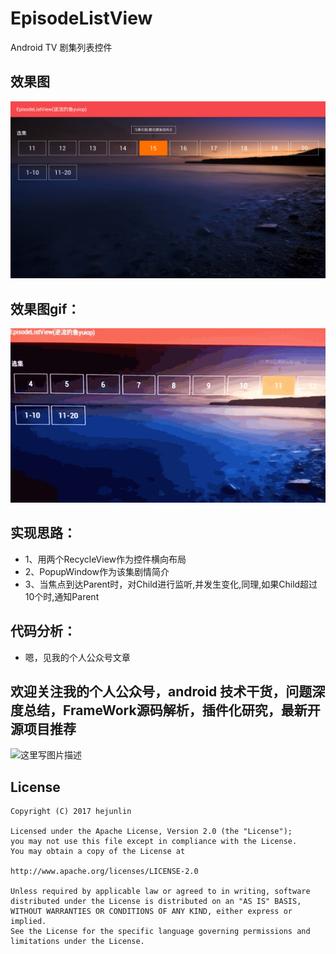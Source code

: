 # EpisodeListView

Android TV 剧集列表控件

## 效果图

![DragVideoWeb](/images/device-2017-02-05-171457.png)


## 效果图gif：

![EpisodeListView](/images/EpisodeListView.gif)

## 实现思路：

- 1、用两个RecycleView作为控件横向布局
- 2、PopupWindow作为该集剧情简介
- 3、当焦点到达Parent时，对Child进行监听,并发生变化,同理,如果Child超过10个时,通知Parent
 
## 代码分析：
- 嗯，见我的个人公众号文章


## 欢迎关注我的个人公众号，android 技术干货，问题深度总结，FrameWork源码解析，插件化研究，最新开源项目推荐

![这里写图片描述](https://github.com/hejunlin2013/RedPackage/blob/master/image/qrcode.jpg)

License
--------
```
Copyright (C) 2017 hejunlin

Licensed under the Apache License, Version 2.0 (the "License");
you may not use this file except in compliance with the License.
You may obtain a copy of the License at

http://www.apache.org/licenses/LICENSE-2.0

Unless required by applicable law or agreed to in writing, software
distributed under the License is distributed on an "AS IS" BASIS,
WITHOUT WARRANTIES OR CONDITIONS OF ANY KIND, either express or implied.
See the License for the specific language governing permissions and
limitations under the License.
```


